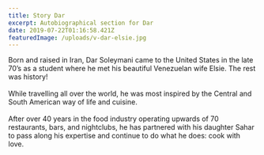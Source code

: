 ```yaml
---
title: Story Dar
excerpt: Autobiographical section for Dar
date: 2019-07-22T01:16:58.421Z
featuredImage: /uploads/v-dar-elsie.jpg
---
```


Born and raised in Iran, Dar Soleymani came to the United States in the late 70’s as a student where he met his beautiful Venezuelan wife Elsie. The rest was history! 
<br>
<br>
While travelling all over the world, he was most inspired by the Central and South American way of life and cuisine. 
<br>
<br>
After over 40 years in the food industry operating upwards of 70 restaurants, bars, and nightclubs, he has partnered with his daughter Sahar to pass along his expertise and continue to do what he does: cook with love.
